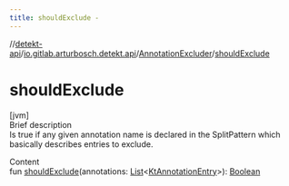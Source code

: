 ```yaml
---
title: shouldExclude -
---
```

//[detekt-api](../../index.md)/[io.gitlab.arturbosch.detekt.api](../index.md)/[AnnotationExcluder](index.md)/[shouldExclude](should-exclude.md)



# shouldExclude  
[jvm]  
Brief description  
Is true if any given annotation name is declared in the SplitPattern which basically describes entries to exclude.  
  
  
Content  
fun [shouldExclude](should-exclude.md)(annotations: [List](https://kotlinlang.org/api/latest/jvm/stdlib/kotlin.collections/-list/index.html)<[KtAnnotationEntry]()>): [Boolean](https://kotlinlang.org/api/latest/jvm/stdlib/kotlin/-boolean/index.html)  



